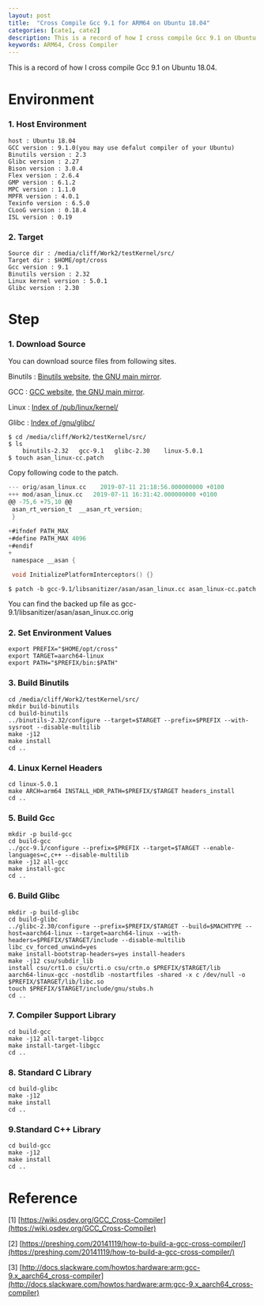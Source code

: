 ```yaml
---
layout: post
title:  "Cross Compile Gcc 9.1 for ARM64 on Ubuntu 18.04"
categories: [cate1, cate2]
description: This is a record of how I cross compile Gcc 9.1 on Ubuntu 18.04.
keywords: ARM64, Cross Compiler
---
```


This is a record of how I cross compile Gcc 9.1 on Ubuntu 18.04.

# Environment
### 1. Host Environment 

    host : Ubuntu 18.04
    GCC version : 9.1.0(you may use defalut compiler of your Ubuntu)
    Binutils version : 2.3
    Glibc version : 2.27
    Bison version : 3.0.4
    Flex version : 2.6.4
    GMP version : 6.1.2
    MPC version : 1.1.0
    MPFR version : 4.0.1
    Texinfo version : 6.5.0
    CLooG version : 0.18.4
    ISL version : 0.19

### 2. Target

    Source dir : /media/cliff/Work2/testKernel/src/
    Target dir : $HOME/opt/cross
    Gcc version : 9.1
    Binutils version : 2.32
    Linux kernel version : 5.0.1
    Glibc version : 2.30



# Step

### 1. Download Source
You can download source files from following sites.

Binutils : [Binutils website](https://www.gnu.org/software/binutils/), [the GNU main mirror](https://ftp.gnu.org/gnu/binutils/).

GCC : [GCC website](https://www.gnu.org/software/gcc/), [the GNU main mirror](https://ftp.gnu.org/gnu/gcc/).

Linux : [Index of /pub/linux/kernel/](https://mirrors.edge.kernel.org/pub/linux/kernel/)

Glibc : [Index of /gnu/glibc/](http://mirrors.kernel.org/gnu/glibc/)
    


```shell
$ cd /media/cliff/Work2/testKernel/src/
$ ls 
    binutils-2.32   gcc-9.1   glibc-2.30    linux-5.0.1
$ touch asan_linux-cc.patch
```
Copy following code to the patch.

```c
--- orig/asan_linux.cc    2019-07-11 21:18:56.000000000 +0100
+++ mod/asan_linux.cc	2019-07-11 16:31:42.000000000 +0100
@@ -75,6 +75,10 @@
 asan_rt_version_t  __asan_rt_version;
 }

+#ifndef PATH_MAX
+#define PATH_MAX 4096
+#endif
+
 namespace __asan {

 void InitializePlatformInterceptors() {}
```
```shell
$ patch -b gcc-9.1/libsanitizer/asan/asan_linux.cc asan_linux-cc.patch
```
You can find the backed up file as gcc-9.1/libsanitizer/asan/asan_linux.cc.orig


### 2. Set Environment Values
```shell
export PREFIX="$HOME/opt/cross"
export TARGET=aarch64-linux
export PATH="$PREFIX/bin:$PATH"
```

### 3. Build Binutils
```shell
cd /media/cliff/Work2/testKernel/src/
mkdir build-binutils
cd build-binutils
../binutils-2.32/configure --target=$TARGET --prefix=$PREFIX --with-sysroot --disable-multilib
make -j12
make install
cd ..
```

### 4. Linux Kernel Headers
```shell
cd linux-5.0.1
make ARCH=arm64 INSTALL_HDR_PATH=$PREFIX/$TARGET headers_install
cd ..
```

### 5. Build Gcc
```shell
mkdir -p build-gcc
cd build-gcc
../gcc-9.1/configure --prefix=$PREFIX --target=$TARGET --enable-languages=c,c++ --disable-multilib
make -j12 all-gcc
make install-gcc
cd ..
```

### 6. Build Glibc
```shell
mkdir -p build-glibc
cd build-glibc
../glibc-2.30/configure --prefix=$PREFIX/$TARGET --build=$MACHTYPE --host=aarch64-linux --target=aarch64-linux --with-headers=$PREFIX/$TARGET/include --disable-multilib libc_cv_forced_unwind=yes
make install-bootstrap-headers=yes install-headers
make -j12 csu/subdir_lib
install csu/crt1.o csu/crti.o csu/crtn.o $PREFIX/$TARGET/lib
aarch64-linux-gcc -nostdlib -nostartfiles -shared -x c /dev/null -o $PREFIX/$TARGET/lib/libc.so
touch $PREFIX/$TARGET/include/gnu/stubs.h
cd ..
```

### 7. Compiler Support Library
```shell
cd build-gcc
make -j12 all-target-libgcc
make install-target-libgcc
cd ..
```

### 8. Standard C Library
```shell
cd build-glibc
make -j12
make install
cd ..
```

### 9.Standard C++ Library
```shell
cd build-gcc
make -j12
make install
cd ..
```

# Reference
[1] [https://wiki.osdev.org/GCC_Cross-Compiler](https://wiki.osdev.org/GCC_Cross-Compiler)

[2] [https://preshing.com/20141119/how-to-build-a-gcc-cross-compiler/](https://preshing.com/20141119/how-to-build-a-gcc-cross-compiler/)

[3] [http://docs.slackware.com/howtos:hardware:arm:gcc-9.x_aarch64_cross-compiler](http://docs.slackware.com/howtos:hardware:arm:gcc-9.x_aarch64_cross-compiler)
